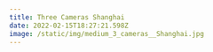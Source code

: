 ```yaml
---
title: Three Cameras Shanghai
date: 2022-02-15T18:27:21.598Z
image: /static/img/medium_3_cameras__Shanghai.jpg
---
```

